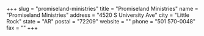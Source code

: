 +++
slug = "promiseland-ministries"
title = "Promiseland Ministries"
name = "Promiseland Ministries"
address = "4520 S University Ave"
city = "Little Rock"
state = "AR"
postal = "72209"
website = ""
phone = "501 570-0048"
fax = ""
+++
